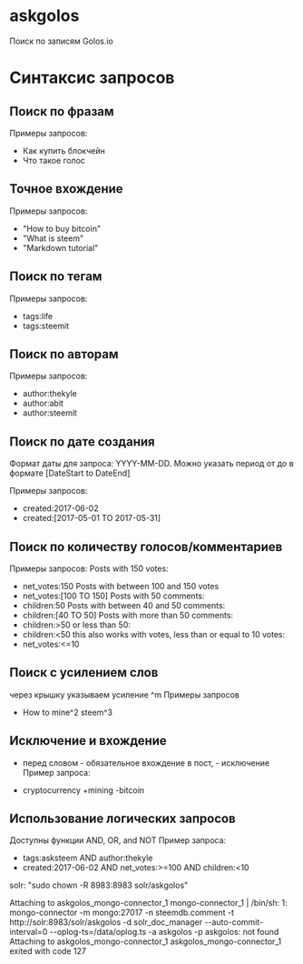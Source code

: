 # askgolos
Поиск по записям Golos.io

# Синтаксис запросов
## Поиск по фразам

Примеры запросов:
* Как купить блокчейн
* Что такое голос


## Точное вхождение
Примеры запросов:
* "How to buy bitcoin"
* "What is steem"
* "Markdown tutorial"

## Поиск по тегам
Примеры запросов:
* tags:life
* tags:steemit


## Поиск по авторам
Примеры запросов:
* author:thekyle
* author:abit
* author:steemit


## Поиск по дате создания
Формат даты для запроса: YYYY-MM-DD. Можно указать период от до в формате [DateStart to DateEnd]

Примеры запросов:
* created:2017-06-02
* created:[2017-05-01 TO 2017-05-31]

## Поиск по количеству голосов/комментариев
Примеры запросов:
Posts with 150 votes:
* net_votes:150
Posts with between 100 and 150 votes
* net_votes:[100 TO 150]
Posts with 50 comments:
* children:50
Posts with between 40 and 50 comments:
* children:[40 TO 50]
Posts with more than 50 comments:
* children:>50
or less than 50:
* children:<50
this also works with votes, less than or equal to 10 votes:
* net_votes:<=10

## Поиск с усилением слов
через крышку указываем усиление ^m
Примеры запросов
* How to mine^2 steem^3

## Исключение и вхождение
+ перед словом - обязательное вхождение в пост, - исключение
Пример запроса:
* cryptocurrency +mining -bitcoin


## Использование логических запросов
Доступны функции AND, OR, and NOT
Пример запроса:
* tags:asksteem AND author:thekyle
* created:2017-06-02 AND net_votes:>=100 AND children:<10



solr: "sudo chown -R 8983:8983 solr/askgolos"

Attaching to askgolos_mongo-connector_1
mongo-connector_1  | /bin/sh: 1: mongo-connector -m mongo:27017 -n steemdb.comment -t http://solr:8983/solr/askgolos -d solr_doc_manager --auto-commit-interval=0 --oplog-ts=/data/oplog.ts -a askgolos -p askgolos: not found
Attaching to askgolos_mongo-connector_1
askgolos_mongo-connector_1 exited with code 127